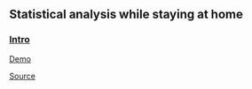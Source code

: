 ## Statistical analysis while staying at home

### [Intro](https://www.max-gherman.dev/blog/2020/11/03/statistics-at-home)

[Demo](https://nsw-coronavirus.js.org/)

[Source](https://github.com/maxgherman/nsw-coronavirus)
